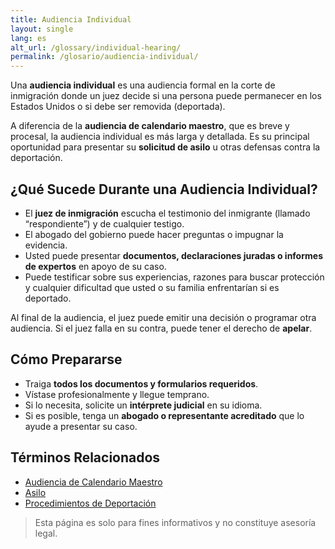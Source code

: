 ```yaml
---
title: Audiencia Individual
layout: single
lang: es
alt_url: /glossary/individual-hearing/
permalink: /glosario/audiencia-individual/
---
```


Una **audiencia individual** es una audiencia formal en la corte de inmigración donde un juez decide si una persona puede permanecer en los Estados Unidos o si debe ser removida (deportada).

A diferencia de la **audiencia de calendario maestro**, que es breve y procesal, la audiencia individual es más larga y detallada. Es su principal oportunidad para presentar su **solicitud de asilo** u otras defensas contra la deportación.

## ¿Qué Sucede Durante una Audiencia Individual?

- El **juez de inmigración** escucha el testimonio del inmigrante (llamado “respondiente”) y de cualquier testigo.  
- El abogado del gobierno puede hacer preguntas o impugnar la evidencia.  
- Usted puede presentar **documentos, declaraciones juradas o informes de expertos** en apoyo de su caso.  
- Puede testificar sobre sus experiencias, razones para buscar protección y cualquier dificultad que usted o su familia enfrentarían si es deportado.

Al final de la audiencia, el juez puede emitir una decisión o programar otra audiencia. Si el juez falla en su contra, puede tener el derecho de **apelar**.

## Cómo Prepararse

- Traiga **todos los documentos y formularios requeridos**.  
- Vístase profesionalmente y llegue temprano.  
- Si lo necesita, solicite un **intérprete judicial** en su idioma.  
- Si es posible, tenga un **abogado o representante acreditado** que lo ayude a presentar su caso.

## Términos Relacionados

- [Audiencia de Calendario Maestro](/glosario/audiencia-de-calendario-maestro/)  
- [Asilo](/glosario/asilo/)  
- [Procedimientos de Deportación](/glosario/procedimientos-de-deportacion/)  

> Esta página es solo para fines informativos y no constituye asesoría legal.